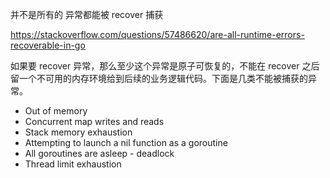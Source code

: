 
并不是所有的 异常都能被 recover 捕获

https://stackoverflow.com/questions/57486620/are-all-runtime-errors-recoverable-in-go


如果要 recover 异常，那么至少这个异常是原子可恢复的，不能在 recover 之后留一个不可用的内存环境给到后续的业务逻辑代码。下面是几类不能被捕获的异常。

* Out of memory
* Concurrent map writes and reads
* Stack memory exhaustion
* Attempting to launch a nil function as a goroutine
* All goroutines are asleep - deadlock
* Thread limit exhaustion
